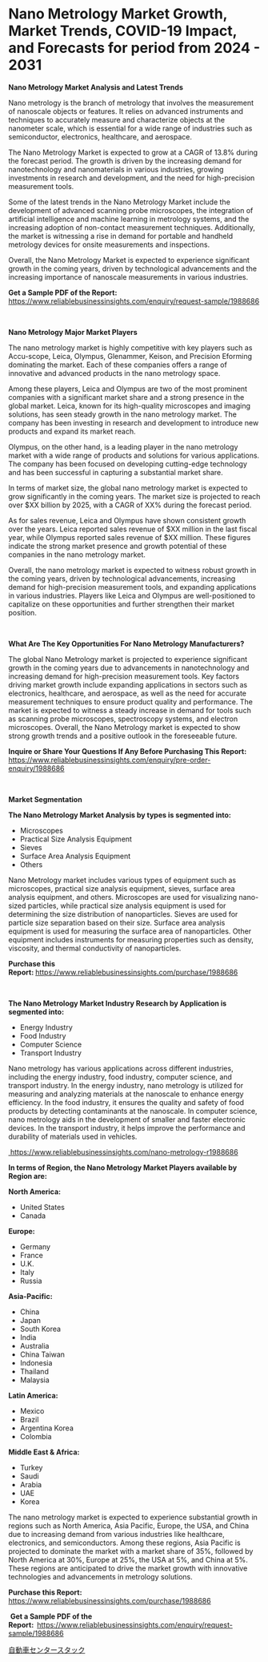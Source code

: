 <p><h1>Nano Metrology Market Growth, Market Trends, COVID-19 Impact, and Forecasts for period from 2024 - 2031</h1></p><p><strong>Nano Metrology Market Analysis and Latest Trends</strong></p>
<p><p>Nano metrology is the branch of metrology that involves the measurement of nanoscale objects or features. It relies on advanced instruments and techniques to accurately measure and characterize objects at the nanometer scale, which is essential for a wide range of industries such as semiconductor, electronics, healthcare, and aerospace.</p><p>The Nano Metrology Market is expected to grow at a CAGR of 13.8% during the forecast period. The growth is driven by the increasing demand for nanotechnology and nanomaterials in various industries, growing investments in research and development, and the need for high-precision measurement tools.</p><p>Some of the latest trends in the Nano Metrology Market include the development of advanced scanning probe microscopes, the integration of artificial intelligence and machine learning in metrology systems, and the increasing adoption of non-contact measurement techniques. Additionally, the market is witnessing a rise in demand for portable and handheld metrology devices for onsite measurements and inspections.</p><p>Overall, the Nano Metrology Market is expected to experience significant growth in the coming years, driven by technological advancements and the increasing importance of nanoscale measurements in various industries.</p></p>
<p><strong>Get a Sample PDF of the Report:&nbsp;</strong> <a href="https://www.reliablebusinessinsights.com/enquiry/request-sample/1988686">https://www.reliablebusinessinsights.com/enquiry/request-sample/1988686</a></p>
<p>&nbsp;</p>
<p><strong>Nano Metrology Major Market Players</strong></p>
<p><p>The nano metrology market is highly competitive with key players such as Accu-scope, Leica, Olympus, Glenammer, Keison, and Precision Eforming dominating the market. Each of these companies offers a range of innovative and advanced products in the nano metrology space.</p><p>Among these players, Leica and Olympus are two of the most prominent companies with a significant market share and a strong presence in the global market. Leica, known for its high-quality microscopes and imaging solutions, has seen steady growth in the nano metrology market. The company has been investing in research and development to introduce new products and expand its market reach.</p><p>Olympus, on the other hand, is a leading player in the nano metrology market with a wide range of products and solutions for various applications. The company has been focused on developing cutting-edge technology and has been successful in capturing a substantial market share.</p><p>In terms of market size, the global nano metrology market is expected to grow significantly in the coming years. The market size is projected to reach over $XX billion by 2025, with a CAGR of XX% during the forecast period.</p><p>As for sales revenue, Leica and Olympus have shown consistent growth over the years. Leica reported sales revenue of $XX million in the last fiscal year, while Olympus reported sales revenue of $XX million. These figures indicate the strong market presence and growth potential of these companies in the nano metrology market.</p><p>Overall, the nano metrology market is expected to witness robust growth in the coming years, driven by technological advancements, increasing demand for high-precision measurement tools, and expanding applications in various industries. Players like Leica and Olympus are well-positioned to capitalize on these opportunities and further strengthen their market position.</p></p>
<p>&nbsp;</p>
<p><strong>What Are The Key Opportunities For Nano Metrology Manufacturers?</strong></p>
<p><p>The global Nano Metrology market is projected to experience significant growth in the coming years due to advancements in nanotechnology and increasing demand for high-precision measurement tools. Key factors driving market growth include expanding applications in sectors such as electronics, healthcare, and aerospace, as well as the need for accurate measurement techniques to ensure product quality and performance. The market is expected to witness a steady increase in demand for tools such as scanning probe microscopes, spectroscopy systems, and electron microscopes. Overall, the Nano Metrology market is expected to show strong growth trends and a positive outlook in the foreseeable future.</p></p>
<p><strong>Inquire or Share Your Questions If Any Before Purchasing This Report:</strong> <a href="https://www.reliablebusinessinsights.com/enquiry/pre-order-enquiry/1988686">https://www.reliablebusinessinsights.com/enquiry/pre-order-enquiry/1988686</a></p>
<p>&nbsp;</p>
<p><strong>Market Segmentation</strong></p>
<p><strong>The Nano Metrology Market Analysis by types is segmented into:</strong></p>
<p><ul><li>Microscopes</li><li>Practical Size Analysis Equipment</li><li>Sieves</li><li>Surface Area Analysis Equipment</li><li>Others</li></ul></p>
<p><p>Nano Metrology market includes various types of equipment such as microscopes, practical size analysis equipment, sieves, surface area analysis equipment, and others. Microscopes are used for visualizing nano-sized particles, while practical size analysis equipment is used for determining the size distribution of nanoparticles. Sieves are used for particle size separation based on their size. Surface area analysis equipment is used for measuring the surface area of nanoparticles. Other equipment includes instruments for measuring properties such as density, viscosity, and thermal conductivity of nanoparticles.</p></p>
<p><strong>Purchase this Report:&nbsp;</strong><a href="https://www.reliablebusinessinsights.com/purchase/1988686">https://www.reliablebusinessinsights.com/purchase/1988686</a></p>
<p>&nbsp;</p>
<p><strong>The Nano Metrology Market Industry Research by Application is segmented into:</strong></p>
<p><ul><li>Energy Industry</li><li>Food Industry</li><li>Computer Science</li><li>Transport Industry</li></ul></p>
<p><p>Nano metrology has various applications across different industries, including the energy industry, food industry, computer science, and transport industry. In the energy industry, nano metrology is utilized for measuring and analyzing materials at the nanoscale to enhance energy efficiency. In the food industry, it ensures the quality and safety of food products by detecting contaminants at the nanoscale. In computer science, nano metrology aids in the development of smaller and faster electronic devices. In the transport industry, it helps improve the performance and durability of materials used in vehicles.</p></p>
<p><a href="https://www.reliablebusinessinsights.com/nano-metrology-r1988686">&nbsp;https://www.reliablebusinessinsights.com/nano-metrology-r1988686</a></p>
<p><strong>In terms of Region, the Nano Metrology Market Players available by Region are:</strong></p>
<p>
    <p> <strong> North America: </strong>
        <ul>
            <li>United States</li>
            <li>Canada</li>
        </ul>
        </p> 
    <p> <strong> Europe: </strong>
        <ul>
            <li>Germany</li>
            <li>France</li>
            <li>U.K.</li>
            <li>Italy</li>
            <li>Russia</li>
        </ul>
        </p> 
    <p> <strong> Asia-Pacific: </strong>
        <ul>
            <li>China</li>
            <li>Japan</li>
            <li>South Korea</li>
            <li>India</li>
            <li>Australia</li>
            <li>China Taiwan</li>
            <li>Indonesia</li>
            <li>Thailand</li>
            <li>Malaysia</li>
        </ul>
        </p> 
    <p> <strong> Latin America: </strong>
        <ul>
            <li>Mexico</li>
            <li>Brazil</li>
            <li>Argentina Korea</li>
            <li>Colombia</li>
        </ul>
        </p> 
    <p> <strong> Middle East & Africa: </strong>
        <ul>
            <li>Turkey</li>
            <li>Saudi</li>
            <li>Arabia</li>
            <li>UAE</li>
            <li>Korea</li>
        </ul>
    </p>
    </p>
<p><p>The nano metrology market is expected to experience substantial growth in regions such as North America, Asia Pacific, Europe, the USA, and China due to increasing demand from various industries like healthcare, electronics, and semiconductors. Among these regions, Asia Pacific is projected to dominate the market with a market share of 35%, followed by North America at 30%, Europe at 25%, the USA at 5%, and China at 5%. These regions are anticipated to drive the market growth with innovative technologies and advancements in metrology solutions.</p></p>
<p><strong>Purchase this Report: </strong><a href="https://www.reliablebusinessinsights.com/purchase/1988686">https://www.reliablebusinessinsights.com/purchase/1988686</a></p>
<p>&nbsp;<strong>Get a Sample PDF of the Report:&nbsp;&nbsp;</strong><a href="https://www.reliablebusinessinsights.com/enquiry/request-sample/1988686">https://www.reliablebusinessinsights.com/enquiry/request-sample/1988686</a></p>
<p><strong></strong></p>
<p><p><a href="https://github.com/tanyaali3/Market-Research-Report-List-1/blob/main/8789533116211.md">自動車センタースタック</a></p></p>